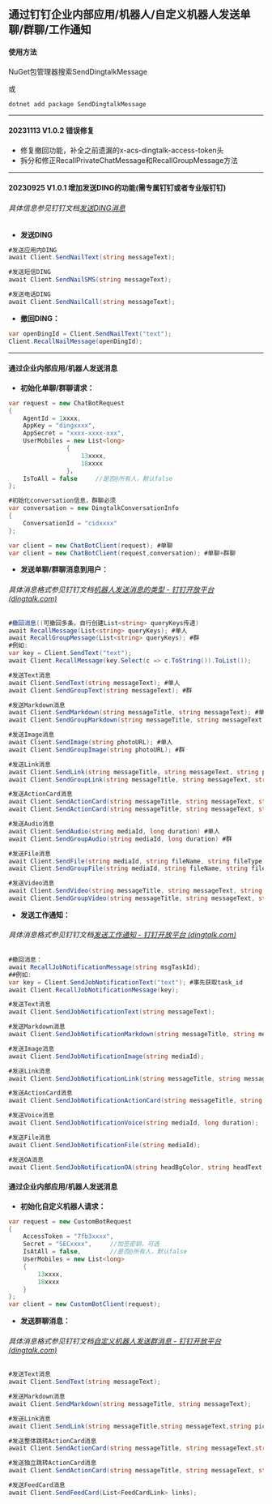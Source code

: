 ﻿## 通过钉钉企业内部应用/机器人/自定义机器人发送单聊/群聊/工作通知



#### **使用方法**

NuGet包管理器搜索SendDingtalkMessage

或

```
dotnet add package SendDingtalkMessage
```



------



#### 20231113 V1.0.2 错误修复

- 修复撤回功能，补全之前遗漏的x-acs-dingtalk-access-token头
- 拆分和修正RecallPrivateChatMessage和RecallGroupMessage方法



------



#### 20230925 V1.0.1 增加发送DING的功能(需专属钉钉或者专业版钉钉)

###### *具体信息参见钉钉文档[发送DING消息](https://open.dingtalk.com/document/orgapp/robot-sends-nail-message)*

- **发送DING**

```c#
#发送应用内DING
await Client.SendNailText(string messageText);

#发送短信DING
await Client.SendNailSMS(string messageText);

#发送电话DING
await Client.SendNailCall(string messageText);
```

- **撤回DING：**

```C#
var openDingId = Client.SendNailText("text");
Client.RecallNailMessage(openDingId);
```



------



#### 通过企业内部应用/机器人发送消息

- **初始化单聊/群聊请求：**

```c#
var request = new ChatBotRequest
{
    AgentId = 1xxxx,
    AppKey = "dingxxxx",
    AppSecret = "xxxx-xxxx-xxx",
    UserMobiles = new List<long>
                {
                    13xxxx,
                    18xxxx
                }，
    IsToAll = false		//是否@所有人，默认false
};

#初始化conversation信息，群聊必须
var conversation = new DingtalkConversationInfo
{
    ConversationId = "cidxxxx"
};

var client = new ChatBotClient(request); #单聊
var client = new ChatBotClient(request,conversation); #单聊+群聊
```

- **发送单聊/群聊消息到用户：**

###### *具体消息格式参见钉钉文档[机器人发送消息的类型 - 钉钉开放平台 (dingtalk.com)](https://open.dingtalk.com/document/orgapp/types-of-messages-sent-by-robots)*

```c#
#撤回消息((可撤回多条，自行创建List<string> queryKeys传递)
await RecallMessage(List<string> queryKeys); #单人
await RecallGroupMessage(List<string> queryKeys); #群
#例如:
var key = Client.SendText("text"); 
await Client.RecallMessage(key.Select(c => c.ToString()).ToList()); 

#发送Text消息
await Client.SendText(string messageText); #单人
await Client.SendGroupText(string messageText); #群

#发送Markdown消息
await Client.SendMarkdown(string messageTitle, string messageText); #单人
await Client.SendGroupMarkdown(string messageTitle, string messageText); #群

#发送Image消息
await Client.SendImage(string photoURL); #单人
await Client.SendGroupImage(string photoURL); #群

#发送Link消息
await Client.SendLink(string messageTitle, string messageText, string picUrl, string messageUrl); #单人
await Client.SendGroupLink(string messageTitle, string messageText, string picUrl, string messageUrl); #群

#发送ActionCard消息
await Client.SendActionCard(string messageTitle, string messageText, string actionTitle1, string actionURL1, [string actionTitle2, string actionURL2, string actionTitle3, string actionURL3, string actionTitle4, string actionURL4, string actionTitle5, string actionURL5, string actionTitle6, string actionURL6]); #单人,支持1-6
await Client.SendActionCard(string messageTitle, string messageText, string actionTitle1, string actionURL1, [string actionTitle2, string actionURL2, string actionTitle3, string actionURL3, string actionTitle4, string actionURL4, string actionTitle5, string actionURL5, string actionTitle6, string actionURL6]); #群，支持1-6

#发送Audio消息
await Client.SendAudio(string mediaId, long duration) #单人
await Client.SendGroupAudio(string mediaId, long duration) #群

#发送File消息
await Client.SendFile(string mediaId, string fileName, string fileType) #单人
await Client.SendGroupFile(string mediaId, string fileName, string fileType) #群

#发送Video消息
await Client.SendVideo(string messageTitle, string messageText, string picUrl, string messageUrl) #单人
await Client.SendGroupVideo(string messageTitle, string messageText, string picUrl, string messageUrl) #群
```

- **发送工作通知：**

###### *具体消息格式参见钉钉文档[发送工作通知 - 钉钉开放平台 (dingtalk.com)](https://open.dingtalk.com/document/orgapp/asynchronous-sending-of-enterprise-session-messages)*

```c#
#撤回消息：
await RecallJobNotificationMessage(string msgTaskId);
##例如:
var key = Client.SendJobNotificationText("text"); #事先获取task_id
await Client.RecallJobNotificationMessage(key); 

#发送Text消息
await Client.SendJobNotificationText(string messageText);

#发送Markdown消息
await Client.SendJobNotificationMarkdown(string messageTitle, string messageText);

#发送Image消息
await Client.SendJobNotificationImage(string mediaId);

#发送Link消息
await Client.SendJobNotificationLink(string messageTitle, string messageText, string picUrl, string messageUrl);

#发送ActionCard消息
await Client.SendJobNotificationActionCard(string messageTitle, string messageMarkdownText, string singleTitle, string singleURL, string actionUrl, string buttonTitle, string btnOrientation);

#发送Voice消息
await Client.SendJobNotificationVoice(string mediaId, long duration);

#发送File消息
await Client.SendJobNotificationFile(string mediaId);

#发送OA消息
await Client.SendJobNotificationOA(string headBgColor, string headText, string pcMessageUrl, string statusValue, string statusBg, string fileCount, string image, string formValue, string formKey, string author, string richUnit, string richNum, string messageTitle, string messageText, string messageUrl);
```



#### 通过企业内部应用/机器人发送消息

- **初始化自定义机器人请求：**

```c#
var request = new CustomBotRequest
{
    AccessToken = "7fb3xxxx",
    Secret = "SECxxxx",		//加签密钥，可选
    IsAtAll = false,		//是否@所有人，默认false
    UserMobiles = new List<long>
    {
        13xxxx,
        18xxxx
    }
};
var client = new CustomBotClient(request);
```

- **发送群聊消息：**

###### *具体消息格式参见钉钉文档[自定义机器人发送群消息 - 钉钉开放平台 (dingtalk.com)](https://open.dingtalk.com/document/orgapp/custom-robots-send-group-messages)*

```c#
#发送Text消息
await Client.SendText(string messageText);

#发送Markdown消息
await Client.SendMarkdown(string messageTitle, string messageText);

#发送Link消息
await Client.SendLink(string messageTitle,string messageText,string picUrl,string messageUrl);

#发送整体跳转ActionCard消息
await Client.SendActionCard(string messageTitle, string messageText,string btnOrientation,string singleTitle,string singleUrl);

#发送独立跳转ActionCard消息
await Client.SendActionCard(string messageTitle, string messageText, string btnOrientation, List<Btn> btns);

#发送FeedCard消息
await Client.SendFeedCard(List<FeedCardLink> links);
```


